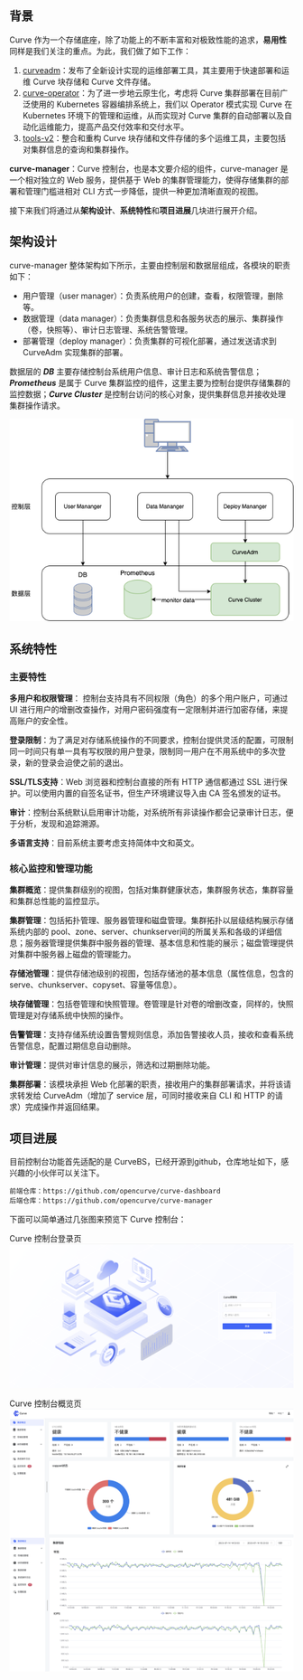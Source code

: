 ## 背景
Curve 作为一个存储底座，除了功能上的不断丰富和对极致性能的追求，**易用性**同样是我们关注的重点。为此，我们做了如下工作：

1.  [curveadm](https://github.com/opencurve/curveadm)：发布了全新设计实现的运维部署工具，其主要用于快速部署和运维 Curve 块存储和 Curve 文件存储。
2.  [curve-operator](https://github.com/opencurve/curve-operator)：为了进一步地云原生化，考虑将 Curve 集群部署在目前广泛使用的 Kubernetes 容器编排系统上，我们以 Operator 模式实现 Curve 在 Kubernetes 环境下的管理和运维，从而实现对 Curve 集群的自动部署以及自动化运维能力，提高产品交付效率和交付水平。
3.  [tools-v2](https://github.com/opencurve/curve/tree/master/tools-v2)：整合和重构 Curve 块存储和文件存储的多个运维工具，主要包括对集群信息的查询和集群操作。

**curve-manager**：Curve 控制台，也是本文要介绍的组件，curve-manager 是一个相对独立的 Web 服务，提供基于 Web 的集群管理能力，使得存储集群的部署和管理门槛进相对 CLI 方式一步降低，提供一种更加清晰直观的视图。

接下来我们将通过从**架构设计**、**系统特性**和**项目进展**几块进行展开介绍。

## 架构设计
curve-manager 整体架构如下所示，主要由控制层和数据层组成，各模块的职责如下：

* 用户管理（user manager）：负责系统用户的创建，查看，权限管理，删除等。
* 数据管理（data manager）：负责集群信息和各服务状态的展示、集群操作（卷，快照等）、审计日志管理、系统告警管理。
* 部署管理（deploy manager）：负责集群的可视化部署，通过发送请求到 CurveAdm 实现集群的部署。

数据层的 **_DB_** 主要存储控制台系统用户信息、审计日志和系统告警信息；**_Prometheus_** 是属于 Curve 集群监控的组件，这里主要为控制台提供存储集群的监控数据；**_Curve Cluster_** 是控制台访问的核心对象，提供集群信息并接收处理集群操作请求。

![0421-curve-manager-structure.png](image/0421-curve-manager-structure.png)

## 系统特性
### 主要特性
**多用户和权限管理**： 控制台支持具有不同权限（角色）的多个用户账户，可通过 UI 进行用户的增删改查操作，对用户密码强度有一定限制并进行加密存储，来提高账户的安全性。

**登录限制**：为了满足对存储系统操作的不同要求，控制台提供灵活的配置，可限制同一时间只有单一具有写权限的用户登录，限制同一用户在不用系统中的多次登录，新的登录会迫使之前的退出。

**SSL/TLS支持**：Web 浏览器和控制台直接的所有 HTTP 通信都通过 SSL 进行保护。可以使用内置的自签名证书，但生产环境建议导入由 CA 签名颁发的证书。

**审计**：控制台系统默认启用审计功能，对系统所有非读操作都会记录审计日志，便于分析，发现和追踪溯源。

**多语言支持**：目前系统主要考虑支持简体中文和英文。
### 核心监控和管理功能
**集群概览**：提供集群级别的视图，包括对集群健康状态，集群服务状态，集群容量和集群总性能的监控显示。

**集群管理**：包括拓扑管理、服务器管理和磁盘管理。集群拓扑以层级结构展示存储系统内部的 pool、zone、server、chunkserver间的所属关系和各级的详细信息；服务器管理提供集群中服务器的管理、基本信息和性能的展示；磁盘管理提供对集群中服务器上磁盘的管理能力。

**存储池管理**：提供存储池级别的视图，包括存储池的基本信息（属性信息，包含的serve、chunkserver、copyset、容量等信息）。

**块存储管理**：包括卷管理和快照管理。卷管理是针对卷的增删改查，同样的，快照管理是对存储系统中快照的操作。

**告警管理**：支持存储系统设置告警规则信息，添加告警接收人员，接收和查看系统告警信息，配置过期信息自动删除。

**审计管理**：提供对审计信息的展示，筛选和过期删除功能。

**集群部署**：该模块承担 Web 化部署的职责，接收用户的集群部署请求，并将该请求转发给 CurveAdm（增加了 service 层，可同时接收来自 CLI 和 HTTP 的请求）完成操作并返回结果。
## 项目进展
目前控制台功能首先适配的是 CurveBS，已经开源到github，仓库地址如下，感兴趣的小伙伴可以关注下。

```bash
前端仓库：https://github.com/opencurve/curve-dashboard
后端仓库：https://github.com/opencurve/curve-manager
```

下面可以简单通过几张图来预览下 Curve 控制台：

Curve 控制台登录页
![0421-curve-manager-login.jpg](image/0421-curve-manager-login.png)

Curve 控制台概览页
![0421-curve-manager-overview.jpg](image/0421-curve-manager-overview.png)
